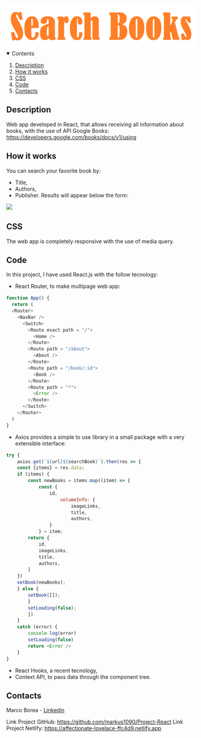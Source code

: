 <img src="./src/imagesREADME/Title.png">

<details open="open">
  <summary>Contents</summary>
  <ol>
    <li><a href="#description">Description</a></li>
    <li><a href="#how-it-works">How it works</a></li>
    <li><a href="#css">CSS</a></li>
    <li><a href="#code">Code</a></li>
    <li><a href="#contacts">Contacts</a></li>
  </ol>
</details>

## Description
Web app developed in React, that allows receiving all information about books, with the use of API Google Books: <a>https://developers.google.com/books/docs/v1/using</a>

## How it works
You can search your favorite book by:
* Title,
* Authors,
* Publisher.
Results will appear below the form:

<img src="https://media.giphy.com/media/XWcCrb3HSbamcTy7Ft/giphy.gif">

## CSS
The web app is completely responsive with the use of media query.

## Code 
In this project, I have used React.js with the follow tecnology:
* React Router, to make multipage web app:

```javascript
function App() {
  return (
  <Router>
    <NavBar />
      <Switch>
        <Route exact path = "/">
          <Home />
        </Route>
        <Route path = "/about">
          <About />
        </Route>
        <Route path = "/book/:id">
          <Book />
        </Route>
        <Route path = "*">
          <Error />
        </Route>
      </Switch>
    </Router>
  )
}
```

* Axios provides a simple to use library in a small package with a very extensible interface:
```javascript
try {
    axios.get(`${url}${searchBook}`).then(res => {
    const {items} = res.data;
    if (items) {      
        const newBooks = items.map((item) => {
            const { 
                id,
                    volumeInfo: {
                        imageLinks,
                        title,
                        authors,   
                }
            } = item;      
        return {
            id, 
            imageLinks, 
            title, 
            authors, 
        }      
    })
    setBook(newBooks);
    } else {
        setBook([]);
        } 
        setLoading(false);
        })
    }
    catch (error) {
        console.log(error)
        setLoading(false)
        return <Error />
    }
}
```

* React Hooks, a recent tecnology,
* Context API, to pass data through the component tree.

## Contacts
Marco Borea - [Linkedin](https://www.linkedin.com/in/marco-borea-431927206/)

Link Project GitHub: https://github.com/markus1090/Project-React 
Link Project Netlify: https://affectionate-lovelace-ffc4d9.netlify.app
